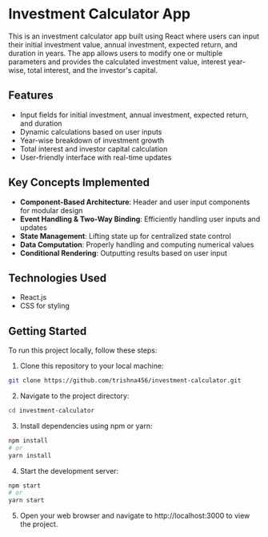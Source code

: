 # Investment Calculator App

This is an investment calculator app built using React where users can input their initial investment value, annual investment, expected return, and duration in years. The app allows users to modify one or multiple parameters and provides the calculated investment value, interest year-wise, total interest, and the investor's capital.

## Features

- Input fields for initial investment, annual investment, expected return, and duration
- Dynamic calculations based on user inputs
- Year-wise breakdown of investment growth
- Total interest and investor capital calculation
- User-friendly interface with real-time updates

## Key Concepts Implemented

- **Component-Based Architecture**: Header and user input components for modular design
- **Event Handling & Two-Way Binding**: Efficiently handling user inputs and updates
- **State Management**: Lifting state up for centralized state control
- **Data Computation**: Properly handling and computing numerical values
- **Conditional Rendering**: Outputting results based on user input

## Technologies Used

- React.js
- CSS for styling

## Getting Started

To run this project locally, follow these steps:

1. Clone this repository to your local machine:

```bash
git clone https://github.com/trishna456/investment-calculator.git
```

2. Navigate to the project directory:
```bash
cd investment-calculator
```

3. Install dependencies using npm or yarn:
```bash
npm install
# or
yarn install
```

4. Start the development server:
```bash
npm start
# or
yarn start
```

5. Open your web browser and navigate to http://localhost:3000 to view the project.
